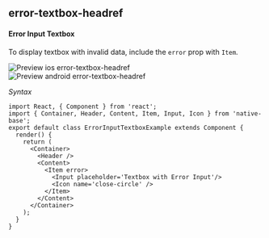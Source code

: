 ## error-textbox-headref
#### Error Input Textbox

To display textbox with invalid data, include the <code>error</code> prop with <code>Item</code>.

![Preview ios error-textbox-headref](https://github.com/GeekyAnts/NativeBase-KitchenSink/raw/v2.6.1/screenshots/ios/input-error.png)
![Preview android error-textbox-headref](https://github.com/GeekyAnts/NativeBase-KitchenSink/raw/v2.6.1/screenshots/android/input-error.png)

*Syntax*

<pre class="line-numbers"><code class="language-jsx">import React, { Component } from 'react';
import { Container, Header, Content, Item, Input, Icon } from 'native-base';
export default class ErrorInputTextboxExample extends Component {
  render() {
    return (
      &lt;Container>
        &lt;Header />
        &lt;Content>
          &lt;Item error>
            &lt;Input placeholder='Textbox with Error Input'/>
            &lt;Icon name='close-circle' />
          &lt;/Item>
        &lt;/Content>
      &lt;/Container>
    );
  }
}</code></pre><br />
